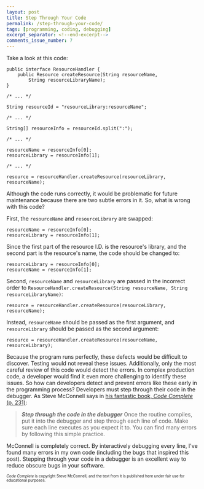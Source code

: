 ```yaml
---
layout: post
title: Step Through Your Code
permalink: /step-through-your-code/
tags: [programming, coding, debugging]
excerpt_separator: <!--end-excerpt-->
comments_issue_number: 7
---
```


Take a look at this code:

```
public interface ResourceHandler {
    public Resource createResource(String resourceName,
        String resourceLibraryName);
}

/* ... */

String resourceId = "resourceLibrary:resourceName";

/* ... */

String[] resourceInfo = resourceId.split(":");

/* ... */

resourceName = resourceInfo[0];
resourceLibrary = resourceInfo[1];

/* ... */

resource = resourceHandler.createResource(resourceLibrary, resourceName);
```

Although the code runs correctly, it would be problematic for future maintenance
because there are two subtle errors in it. So, what is wrong with this code?

<!--end-excerpt-->

First, the `resourceName` and `resourceLibrary` are swapped:

```
resourceName = resourceInfo[0];
resourceLibrary = resourceInfo[1];
```

Since the first part of the resource I.D. is the resource's library, and the
second part is the resource's name, the code should be changed to:

```
resourceLibrary = resourceInfo[0];
resourceName = resourceInfo[1];
```

Second, `resourceName` and `resourceLibrary` are passed in the incorrect order
to `ResourceHandler.createResource(String resourceName, String
resourceLibraryName)`:

```
resource = resourceHandler.createResource(resourceLibrary, resourceName);
```

Instead, `resourceName` should be passed as the first argument, and
`resourceLibrary` should be passed as the second argument:

```
resource = resourceHandler.createResource(resourceName, resourceLibrary);
```

Because the program runs perfectly, these defects would be difficult to
discover. Testing would not reveal these issues. Additionally, only the most
careful review of this code would detect the errors. In complex production code,
a developer would find it even more challenging to identify these issues. So how
can developers detect and prevent errors like these early in the programming
process? Developers must step through their code in the debugger. As Steve
McConnell says in <a href="http://cc2e.com/" target="_blank">his fantastic book,
*Code Complete* (p. 231)</a>:

> ***Step through the code in the debugger*** Once the routine compiles, put it
into the debugger and step through each line of code. Make sure each line
executes as you expect it to. You can find many errors by following this simple
practice.

McConnell is completely correct. By interactively debugging every line, I've
found many errors in my own code (including the bugs that inspired this post).
Stepping through your code in a debugger is an excellent way to reduce obscure
bugs in your software.

<sub><sup>*Code Complete* is copyright Steve McConnell, and the text from it is
published here under fair use for educational purposes.</sup></sub>

